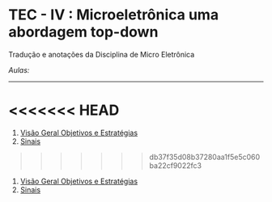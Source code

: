 # TEC - IV : Microeletrônica uma abordagem top-down

Tradução e anotações da Disciplina de Micro Eletrônica

*Aulas:*

---
<<<<<<< HEAD
=======
1. [Visão Geral Objetivos e Estratégias](aulas/01/index.md)
1. [Sinais](aulas/02/index.md)
>>>>>>> db37f35d08b37280aa1f5e5c060ba22cf9022fc3

1. [Visão Geral Objetivos e Estratégias](aulas/01/index.md)
1. [Sinais](aulas/02/index.md)
